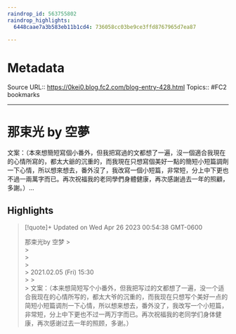 ```yaml
---
raindrop_id: 563755802
raindrop_highlights:
  6448caae7a3b583eb11b1cd4: 736058cc03be9ce3ffd8767965d7ea87

---
```


# Metadata
Source URL:: https://0kei0.blog.fc2.com/blog-entry-428.html
Topics:: #FC2 bookmarks

---
# 那束光 by 空夢

文案：（本來想簡短寫個小番外，但我把寫過的文都想了一遍，沒一個適合我現在的心情所寫的，都太大爺的沉重的，而我現在只想寫個美好一點的簡短小短篇調劑一下心情，所以想來想去，番外沒了，我改寫一個小短篇，非常短，分上中下更也不過一兩萬字而已。再次祝福我的老同學們身體健康，再次感謝過去一年的照顧，多謝。）...

## Highlights

> [!quote]+ Updated on Wed Apr 26 2023 00:54:38 GMT-0600
>
> 那束光by 空梦
&gt;              
&gt;            
&gt;          
&gt;          
&gt;            2021.02.05 (Fri) 15:30          
&gt;
&gt;          
&gt;            文案：（本来想简短写个小番外，但我把写过的文都想了一遍，没一个适合我现在的心情所写的，都太大爷的沉重的，而我现在只想写个美好一点的简短小短篇调剂一下心情，所以想来想去，番外没了，我改写一个小短篇，非常短，分上中下更也不过一两万字而已。再次祝福我的老同学们身体健康，再次感谢过去一年的照顾，多谢。）
